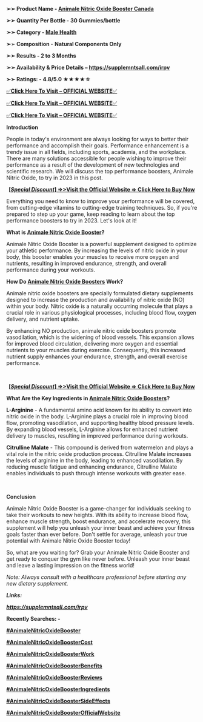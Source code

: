 <p><strong>➢➢ Product Name -&nbsp;<a href="https://supplemntsall.com/irpv">Animale Nitric Oxide Booster Canada</a><br /></strong></p>
<p><strong>➢➢ Quantity Per Bottle - 30 Gummies/bottle<br /></strong></p>
<p><strong>➢➢ Category -&nbsp;<a href="https://supplemntsall.com/irpv" data-saferedirecturl="https://www.google.com/url?hl=en-US&amp;q=https://allnutrapro.com/get-organic-male-enhancement-gummies&amp;source=gmail&amp;ust=1725694273839000&amp;usg=AOvVaw3INBowwef3xA5toU3DN4IU">Male Health</a><br /></strong></p>
<p><strong>➢</strong>➢<strong>&nbsp;Composition&nbsp;</strong>-&nbsp;<strong>Natural Components Only</strong></p>
<p><strong>➢➢ Results - 2 to 3 Months<br /></strong></p>
<p><strong>➢➢ Availability &amp; Price Details &ndash;&nbsp;<a href="https://supplemntsall.com/irpv">https://supplemntsall.com/irpv</a>&nbsp;&nbsp;</strong></p>
<p><strong>➢➢ Ratings: - 4.8/5.0 ★★★★☆</strong></p>
<p style="font-weight: 400;"><a href="https://supplemntsall.com/irpv">✅<strong>Click Here To Visit&nbsp;&ndash;&nbsp;OFFICIAL WEBSITE</strong>✅</a></p>
<p style="font-weight: 400;"><a href="https://supplemntsall.com/irpv">✅<strong>Click Here To Visit&nbsp;&ndash;&nbsp;OFFICIAL WEBSITE</strong>✅</a></p>
<p style="font-weight: 400;"><a href="https://supplemntsall.com/irpv">✅<strong>Click Here To Visit&nbsp;&ndash;&nbsp;OFFICIAL WEBSITE</strong>✅</a></p>
<p><strong>Introduction</strong></p>
<p>People in today's environment are always looking for ways to better their performance and accomplish their goals. Performance enhancement is a trendy issue in all fields, including sports, academia, and the workplace. There are many solutions accessible for people wishing to improve their performance as a result of the development of new technologies and scientific research. We will discuss the top performance boosters, Animale Nitric Oxide, to try in 2023 in this post.</p>
<p align="center"><a href="https://supplemntsall.com/irpv" target="_blank" rel="nofollow" data-saferedirecturl="https://www.google.com/url?hl=en-US&amp;q=https://informalhouse.com/w6fn&amp;source=gmail&amp;ust=1729150908725000&amp;usg=AOvVaw3fSd5g0uMsHYtWif5rKtGs"><strong><u>[<em>Special Discount</em>] =&gt;&gt;Visit the Official Website =&gt; Click Here to Buy Now</u></strong></a></p>
<p>Everything you need to know to improve your performance will be covered, from cutting-edge vitamins to cutting-edge training techniques. So, if you're prepared to step up your game, keep reading to learn about the top performance boosters to try in 2023. Let's look at it!</p>
<p><strong>What is&nbsp;<a href="https://supplemntsall.com/irpv" target="_blank" rel="nofollow" data-saferedirecturl="https://www.google.com/url?hl=en-US&amp;q=https://sites.google.com/view/animalenitricoxidebooster-scam/home&amp;source=gmail&amp;ust=1729150908725000&amp;usg=AOvVaw24xAJv_TGqc1utg3WFnaiq">Animale Nitric Oxide Booster</a>?</strong></p>
<p>Animale Nitric Oxide Booster is a powerful supplement designed to optimize your athletic performance. By increasing the levels of nitric oxide in your body, this booster enables your muscles to receive more oxygen and nutrients, resulting in improved endurance, strength, and overall performance during your workouts.</p>
<p><strong>How Do&nbsp;<a href="https://supplemntsall.com/irpv" target="_blank" rel="nofollow" data-saferedirecturl="https://www.google.com/url?hl=en-US&amp;q=https://sites.google.com/view/animalenitricoxidebooster-scam/home&amp;source=gmail&amp;ust=1729150908725000&amp;usg=AOvVaw24xAJv_TGqc1utg3WFnaiq">Animale Nitric Oxide Boosters</a>&nbsp;Work?</strong></p>
<p>Animale nitric oxide boosters are specially formulated dietary supplements designed to increase the production and availability of nitric oxide (NO) within your body. Nitric oxide is a naturally occurring molecule that plays a crucial role in various physiological processes, including blood flow, oxygen delivery, and nutrient uptake.</p>
<p>By enhancing NO production, animale nitric oxide boosters promote vasodilation, which is the widening of blood vessels. This expansion allows for improved blood circulation, delivering more oxygen and essential nutrients to your muscles during exercise. Consequently, this increased nutrient supply enhances your endurance, strength, and overall exercise performance.</p>
<p align="center">&nbsp;</p>
<p align="center"><a href="https://supplemntsall.com/irpv" target="_blank" rel="nofollow" data-saferedirecturl="https://www.google.com/url?hl=en-US&amp;q=https://informalhouse.com/w6fn&amp;source=gmail&amp;ust=1729150908725000&amp;usg=AOvVaw3fSd5g0uMsHYtWif5rKtGs"><strong><u>[<em>Special Discount</em>] =&gt;&gt;Visit the Official Website =&gt; Click Here to Buy Now</u></strong></a></p>
<p><strong>What Are the Key Ingredients in&nbsp;<a href="https://supplemntsall.com/irpv" target="_blank" rel="nofollow" data-saferedirecturl="https://www.google.com/url?hl=en-US&amp;q=https://sites.google.com/view/animalenitricoxidebooster-scam/home&amp;source=gmail&amp;ust=1729150908725000&amp;usg=AOvVaw24xAJv_TGqc1utg3WFnaiq">Animale Nitric Oxide Boosters</a>?</strong></p>
<p><strong>L-Arginine</strong>&nbsp;- A fundamental amino acid known for its ability to convert into nitric oxide in the body. L-Arginine plays a crucial role in improving blood flow, promoting vasodilation, and supporting healthy blood pressure levels. By expanding blood vessels, L-Arginine allows for enhanced nutrient delivery to muscles, resulting in improved performance during workouts.</p>
<p><strong>Citrulline Malate</strong>&nbsp;- This compound is derived from watermelon and plays a vital role in the nitric oxide production process. Citrulline Malate increases the levels of arginine in the body, leading to enhanced vasodilation. By reducing muscle fatigue and enhancing endurance, Citrulline Malate enables individuals to push through intense workouts with greater ease.</p>
<p>&nbsp;</p>
<p><strong>Conclusion</strong></p>
<p>Animale Nitric Oxide Booster is a game-changer for individuals seeking to take their workouts to new heights. With its ability to increase blood flow, enhance muscle strength, boost endurance, and accelerate recovery, this supplement will help you unleash your inner beast and achieve your fitness goals faster than ever before. Don't settle for average, unleash your true potential with Animale Nitric Oxide Booster today!</p>
<p>So, what are you waiting for? Grab your Animale Nitric Oxide Booster and get ready to conquer the gym like never before. Unleash your inner beast and leave a lasting impression on the fitness world!</p>
<p><em>Note: Always consult with a healthcare professional before starting any new dietary supplement.</em></p>
<p><strong><em>Links:</em></strong></p>
<p><strong><em><a href="https://supplemntsall.com/irpv">https://supplemntsall.com/irpv</a>&nbsp;</em></strong></p>
<p><strong>Recently Searches: -</strong></p>
<p><strong><a href="https://supplemntsall.com/irpv">#AnimaleNitricOxideBooster</a></strong></p>
<p><strong><a href="https://supplemntsall.com/irpv">#AnimaleNitricOxideBoosterCost</a></strong></p>
<p><strong><a href="https://supplemntsall.com/irpv">#AnimaleNitricOxideBoosterWork</a></strong></p>
<p><strong><a href="https://supplemntsall.com/irpv">#AnimaleNitricOxideBoosterBenefits</a></strong></p>
<p><strong><a href="https://supplemntsall.com/irpv">#AnimaleNitricOxideBoosterReviews</a></strong></p>
<p><strong><a href="https://supplemntsall.com/irpv">#AnimaleNitricOxideBoosterIngredients</a></strong></p>
<p><strong><a href="https://supplemntsall.com/irpv">#AnimaleNitricOxideBoosterSideEffects</a></strong></p>
<p><strong><a href="https://supplemntsall.com/irpv">#AnimaleNitricOxideBoosterOfficialWebsite</a></strong></p>
